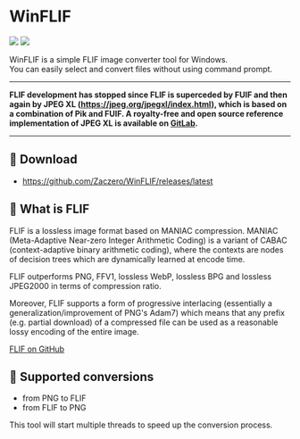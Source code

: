 # WinFLIF

![](https://img.shields.io/github/release/Zaczero/WinFLIF.svg)
![](https://img.shields.io/github/license/Zaczero/WinFLIF.svg)

WinFLIF is a simple FLIF image converter tool for Windows.  
You can easily select and convert files without using command prompt.

---

**FLIF development has stopped since FLIF is superceded by FUIF and then again by JPEG XL (https://jpeg.org/jpegxl/index.html), which is based on a combination of Pik and FUIF. A royalty-free and open source reference implementation of JPEG XL is available on [GitLab](https://gitlab.com/wg1/jpeg-xl).**

---

## 🔗 Download

* https://github.com/Zaczero/WinFLIF/releases/latest

## 🤔 What is FLIF

FLIF is a lossless image format based on MANIAC compression. MANIAC (Meta-Adaptive Near-zero Integer Arithmetic Coding) is a variant of CABAC (context-adaptive binary arithmetic coding), where the contexts are nodes of decision trees which are dynamically learned at encode time.

FLIF outperforms PNG, FFV1, lossless WebP, lossless BPG and lossless JPEG2000 in terms of compression ratio.

Moreover, FLIF supports a form of progressive interlacing (essentially a generalization/improvement of PNG's Adam7) which means that any prefix (e.g. partial download) of a compressed file can be used as a reasonable lossy encoding of the entire image.

[FLIF on GitHub](https://github.com/FLIF-hub/FLIF)

## 🔄 Supported conversions

* from PNG to FLIF
* from FLIF to PNG

This tool will start multiple threads to speed up the conversion process.
